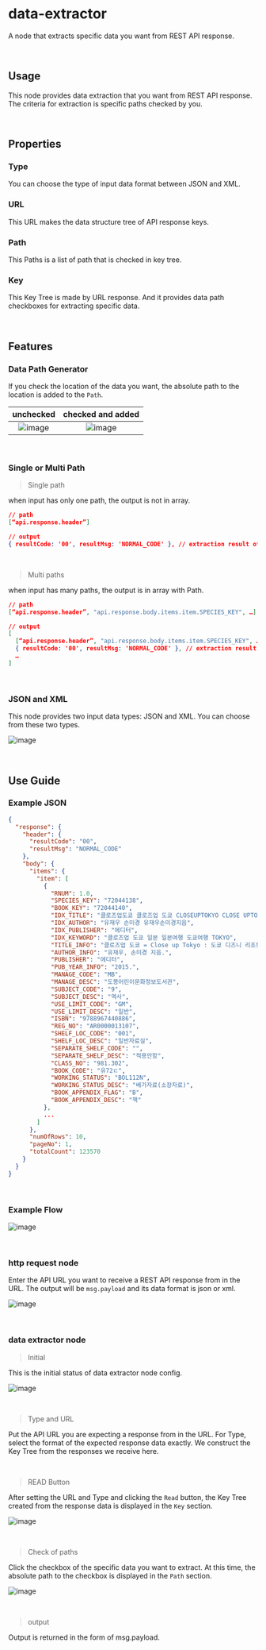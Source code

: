 # data-extractor

A node that extracts specific data you want from REST API response.

<br>

## Usage

This node provides data extraction that you want from REST API response. The criteria for extraction is specific paths checked by you.

<br>

## Properties

### Type

You can choose the type of input data format between JSON and XML.

### URL

This URL makes the data structure tree of API response keys.

### Path

This Paths is a list of path that is checked in key tree.

### Key

This Key Tree is made by URL response. And it provides data path checkboxes for extracting specific data.

<br>

## Features

### Data Path Generator

If you check the location of the data you want, the absolute path to the location is added to the `Path`.

|unchecked|checked and added|
|:---:|:---:|
|![image](https://user-images.githubusercontent.com/86189596/192148412-b65409da-ac39-4fb5-abb5-cc4620b4aee9.png)|![image](https://user-images.githubusercontent.com/86189596/192148303-b38d56cd-1c45-4d3b-ae80-ead365d45454.png)|

<br>

### Single or Multi Path

> Single path

when input has only one path, the output is not in array.

```json
// path
[“api.response.header”]

// output
{ resultCode: '00', resultMsg: 'NORMAL_CODE' }, // extraction result of path
```

<br>

> Multi paths

when input has many paths, the output is in array with Path.

```json
// path
[“api.response.header”, "api.response.body.items.item.SPECIES_KEY", …]

// output
[
  [“api.response.header”, "api.response.body.items.item.SPECIES_KEY", …], // path
  { resultCode: '00', resultMsg: 'NORMAL_CODE' }, // extraction result of first path of path array
  …
]
```

<br>

### JSON and XML

This node provides two input data types: JSON and XML. You can choose from these two types.

![image](https://user-images.githubusercontent.com/86189596/192148927-3920dd14-64a1-477a-9d0f-72e1eb40aab4.png)

<br>

## Use Guide

### Example JSON

```json
{
  "response": {
    "header": {
      "resultCode": "00",
      "resultMsg": "NORMAL_CODE"
    },
    "body": {
      "items": {
        "item": [
          {
            "RNUM": 1.0,
            "SPECIES_KEY": "72044138",
            "BOOK_KEY": "72044140",
            "IDX_TITLE": "클로즈업도쿄 클로즈업 도쿄 CLOSEUPTOKYO CLOSE UPTOKYO UP TOKYO 도쿄디즈니리조트요코하마하코네닛코카마쿠라 디즈니리조트요코하마하코네닛코카마쿠라 디즈니 리조트요코하마하코네닛코카마쿠라 리조트 요코하마하코네닛코카마쿠라 요코하마 하코네닛코카마쿠라 하코네 닛코카마쿠라 닛코 카마쿠라",
            "IDX_AUTHOR": "유재우 손미경 유재우손미경지음",
            "IDX_PUBLISHER": "에디터",
            "IDX_KEYWORD": "클로즈업 도쿄 일본 일본여행 도쿄여행 TOKYO",
            "TITLE_INFO": "클로즈업 도쿄 = Close up Tokyo : 도쿄 디즈니 리조트, 요코하마, 하코네, 닛코, 카마쿠라",
            "AUTHOR_INFO": "유재우, 손미경 지음.",
            "PUBLISHER": "에디터",
            "PUB_YEAR_INFO": "2015.",
            "MANAGE_CODE": "MB",
            "MANAGE_DESC": "도봉어린이문화정보도서관",
            "SUBJECT_CODE": "9",
            "SUBJECT_DESC": "역사",
            "USE_LIMIT_CODE": "GM",
            "USE_LIMIT_DESC": "일반",
            "ISBN": "9788967440886",
            "REG_NO": "AR0000013107",
            "SHELF_LOC_CODE": "001",
            "SHELF_LOC_DESC": "일반자료실",
            "SEPARATE_SHELF_CODE": "",
            "SEPARATE_SHELF_DESC": "적용안함",
            "CLASS_NO": "981.302",
            "BOOK_CODE": "유72ㄷ",
            "WORKING_STATUS": "BOL112N",
            "WORKING_STATUS_DESC": "배가자료(소장자료)",
            "BOOK_APPENDIX_FLAG": "B",
            "BOOK_APPENDIX_DESC": "책"
          },
          ...
        ]
      },
      "numOfRows": 10,
      "pageNo": 1,
      "totalCount": 123570
    }
  }
}
```

<br>

### Example Flow

![image](https://user-images.githubusercontent.com/86189596/192157628-740ae4a4-2433-4dc8-9773-83bc20d2687a.png)

<br>

### http request node

Enter the API URL you want to receive a REST API response from in the URL. The output will be `msg.payload` and its data format is json or xml.

![image](https://user-images.githubusercontent.com/86189596/192157660-83666787-8fe0-411a-bbd1-dfcc8ac1f577.png)

<br>

### data extractor node

> Initial

This is the initial status of data extractor node config.

![image](https://user-images.githubusercontent.com/86189596/192157781-63b576b8-a2a4-4375-bc03-379e112d7106.png)

<br>

> Type and URL


Put the API URL you are expecting a response from in the URL. For Type, select the format of the expected response data exactly. We construct the Key Tree from the responses we receive here.

<br>

> READ Button

After setting the URL and Type and clicking the `Read` button, the Key Tree created from the response data is displayed in the `Key` section.

![image](https://user-images.githubusercontent.com/86189596/192157929-4e08f99b-940b-474e-9a89-a25c9fc64dd7.png)

<br>

> Check of paths

Click the checkbox of the specific data you want to extract. At this time, the absolute path to the checkbox is displayed in the `Path` section.

![image](https://user-images.githubusercontent.com/86189596/192158032-0d4c4089-53ae-4169-9b42-ba2f0db0c620.png)

<br>

> output

Output is returned in the form of msg.payload.